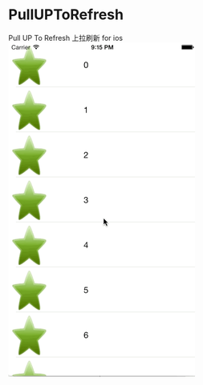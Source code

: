 # PullUPToRefresh
Pull UP To Refresh  上拉刷新  for ios
![Alt Text](https://github.com/tedy51/PullUPToRefresh/raw/master/images-folder/refresh.gif)
